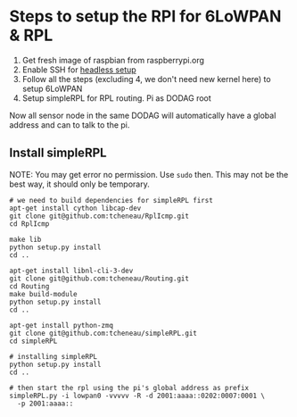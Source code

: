 # Steps to setup the RPI for 6LoWPAN & RPL

1. Get fresh image of raspbian from raspberrypi.org
2. Enable SSH for [headless setup](https://www.raspberrypi.org/documentation/remote-access/ssh/README.md)
3. Follow all the steps (excluding 4, we don't need new kernel here) to setup 6LoWPAN
4. Setup simpleRPL for RPL routing. Pi as DODAG root

Now all sensor node in the same DODAG will automatically have a global address
and can to talk to the pi.

## Install simpleRPL

NOTE: You may get error no permission. Use `sudo` then. This may not be the
best way, it should only be temporary.

```Shell
# we need to build dependencies for simpleRPL first
apt-get install cython libcap-dev
git clone git@github.com:tcheneau/RplIcmp.git
cd RplIcmp

make lib
python setup.py install
cd ..

apt-get install libnl-cli-3-dev
git clone git@github.com:tcheneau/Routing.git
cd Routing
make build-module
python setup.py install
cd ..

apt-get install python-zmq
git clone git@github.com:tcheneau/simpleRPL.git
cd simpleRPL

# installing simpleRPL
python setup.py install
cd ..

# then start the rpl using the pi's global address as prefix
simpleRPL.py -i lowpan0 -vvvvv -R -d 2001:aaaa::0202:0007:0001 \
  -p 2001:aaaa::
```
